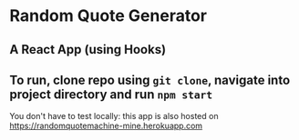 ﻿# Random Quote Generator

## A React App (using Hooks)

## To run, clone repo using `git clone`, navigate into project directory and run `npm start`

You don't have to test locally: this app is also hosted on https://randomquotemachine-mine.herokuapp.com